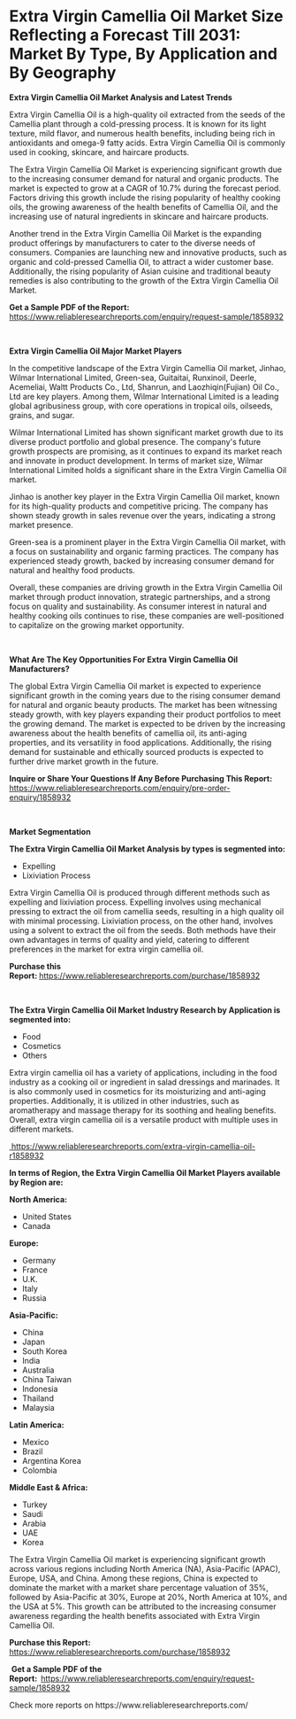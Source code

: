 <p><h1>Extra Virgin Camellia Oil Market Size Reflecting a Forecast Till 2031: Market By Type, By Application and By Geography</h1></p><p><strong>Extra Virgin Camellia Oil Market Analysis and Latest Trends</strong></p>
<p><p>Extra Virgin Camellia Oil is a high-quality oil extracted from the seeds of the Camellia plant through a cold-pressing process. It is known for its light texture, mild flavor, and numerous health benefits, including being rich in antioxidants and omega-9 fatty acids. Extra Virgin Camellia Oil is commonly used in cooking, skincare, and haircare products.</p><p>The Extra Virgin Camellia Oil Market is experiencing significant growth due to the increasing consumer demand for natural and organic products. The market is expected to grow at a CAGR of 10.7% during the forecast period. Factors driving this growth include the rising popularity of healthy cooking oils, the growing awareness of the health benefits of Camellia Oil, and the increasing use of natural ingredients in skincare and haircare products.</p><p>Another trend in the Extra Virgin Camellia Oil Market is the expanding product offerings by manufacturers to cater to the diverse needs of consumers. Companies are launching new and innovative products, such as organic and cold-pressed Camellia Oil, to attract a wider customer base. Additionally, the rising popularity of Asian cuisine and traditional beauty remedies is also contributing to the growth of the Extra Virgin Camellia Oil Market.</p></p>
<p><strong>Get a Sample PDF of the Report:&nbsp;</strong> <a href="https://www.reliableresearchreports.com/enquiry/request-sample/1858932">https://www.reliableresearchreports.com/enquiry/request-sample/1858932</a></p>
<p>&nbsp;</p>
<p><strong>Extra Virgin Camellia Oil Major Market Players</strong></p>
<p><p>In the competitive landscape of the Extra Virgin Camellia Oil market, Jinhao, Wilmar International Limited, Green-sea, Guitaitai, Runxinoil, Deerle, Acemeliai, Waltt Products Co., Ltd, Shanrun, and Laozhiqin(Fujian) Oil Co., Ltd are key players. Among them, Wilmar International Limited is a leading global agribusiness group, with core operations in tropical oils, oilseeds, grains, and sugar. </p><p>Wilmar International Limited has shown significant market growth due to its diverse product portfolio and global presence. The company's future growth prospects are promising, as it continues to expand its market reach and innovate in product development. In terms of market size, Wilmar International Limited holds a significant share in the Extra Virgin Camellia Oil market.</p><p>Jinhao is another key player in the Extra Virgin Camellia Oil market, known for its high-quality products and competitive pricing. The company has shown steady growth in sales revenue over the years, indicating a strong market presence.</p><p>Green-sea is a prominent player in the Extra Virgin Camellia Oil market, with a focus on sustainability and organic farming practices. The company has experienced steady growth, backed by increasing consumer demand for natural and healthy food products.</p><p>Overall, these companies are driving growth in the Extra Virgin Camellia Oil market through product innovation, strategic partnerships, and a strong focus on quality and sustainability. As consumer interest in natural and healthy cooking oils continues to rise, these companies are well-positioned to capitalize on the growing market opportunity.</p></p>
<p>&nbsp;</p>
<p><strong>What Are The Key Opportunities For Extra Virgin Camellia Oil Manufacturers?</strong></p>
<p><p>The global Extra Virgin Camellia Oil market is expected to experience significant growth in the coming years due to the rising consumer demand for natural and organic beauty products. The market has been witnessing steady growth, with key players expanding their product portfolios to meet the growing demand. The market is expected to be driven by the increasing awareness about the health benefits of camellia oil, its anti-aging properties, and its versatility in food applications. Additionally, the rising demand for sustainable and ethically sourced products is expected to further drive market growth in the future.</p></p>
<p><strong>Inquire or Share Your Questions If Any Before Purchasing This Report:</strong> <a href="https://www.reliableresearchreports.com/enquiry/pre-order-enquiry/1858932">https://www.reliableresearchreports.com/enquiry/pre-order-enquiry/1858932</a></p>
<p>&nbsp;</p>
<p><strong>Market Segmentation</strong></p>
<p><strong>The Extra Virgin Camellia Oil Market Analysis by types is segmented into:</strong></p>
<p><ul><li>Expelling</li><li>Lixiviation Process</li></ul></p>
<p><p>Extra Virgin Camellia Oil is produced through different methods such as expelling and lixiviation process. Expelling involves using mechanical pressing to extract the oil from camellia seeds, resulting in a high quality oil with minimal processing. Lixiviation process, on the other hand, involves using a solvent to extract the oil from the seeds. Both methods have their own advantages in terms of quality and yield, catering to different preferences in the market for extra virgin camellia oil.</p></p>
<p><strong>Purchase this Report:&nbsp;</strong><a href="https://www.reliableresearchreports.com/purchase/1858932">https://www.reliableresearchreports.com/purchase/1858932</a></p>
<p>&nbsp;</p>
<p><strong>The Extra Virgin Camellia Oil Market Industry Research by Application is segmented into:</strong></p>
<p><ul><li>Food</li><li>Cosmetics</li><li>Others</li></ul></p>
<p><p>Extra virgin camellia oil has a variety of applications, including in the food industry as a cooking oil or ingredient in salad dressings and marinades. It is also commonly used in cosmetics for its moisturizing and anti-aging properties. Additionally, it is utilized in other industries, such as aromatherapy and massage therapy for its soothing and healing benefits. Overall, extra virgin camellia oil is a versatile product with multiple uses in different markets.</p></p>
<p><a href="https://www.reliableresearchreports.com/extra-virgin-camellia-oil-r1858932">&nbsp;https://www.reliableresearchreports.com/extra-virgin-camellia-oil-r1858932</a></p>
<p><strong>In terms of Region, the Extra Virgin Camellia Oil Market Players available by Region are:</strong></p>
<p>
    <p> <strong> North America: </strong>
        <ul>
            <li>United States</li>
            <li>Canada</li>
        </ul>
        </p> 
    <p> <strong> Europe: </strong>
        <ul>
            <li>Germany</li>
            <li>France</li>
            <li>U.K.</li>
            <li>Italy</li>
            <li>Russia</li>
        </ul>
        </p> 
    <p> <strong> Asia-Pacific: </strong>
        <ul>
            <li>China</li>
            <li>Japan</li>
            <li>South Korea</li>
            <li>India</li>
            <li>Australia</li>
            <li>China Taiwan</li>
            <li>Indonesia</li>
            <li>Thailand</li>
            <li>Malaysia</li>
        </ul>
        </p> 
    <p> <strong> Latin America: </strong>
        <ul>
            <li>Mexico</li>
            <li>Brazil</li>
            <li>Argentina Korea</li>
            <li>Colombia</li>
        </ul>
        </p> 
    <p> <strong> Middle East & Africa: </strong>
        <ul>
            <li>Turkey</li>
            <li>Saudi</li>
            <li>Arabia</li>
            <li>UAE</li>
            <li>Korea</li>
        </ul>
    </p>
    </p>
<p><p>The Extra Virgin Camellia Oil market is experiencing significant growth across various regions including North America (NA), Asia-Pacific (APAC), Europe, USA, and China. Among these regions, China is expected to dominate the market with a market share percentage valuation of 35%, followed by Asia-Pacific at 30%, Europe at 20%, North America at 10%, and the USA at 5%. This growth can be attributed to the increasing consumer awareness regarding the health benefits associated with Extra Virgin Camellia Oil.</p></p>
<p><strong>Purchase this Report: </strong><a href="https://www.reliableresearchreports.com/purchase/1858932">https://www.reliableresearchreports.com/purchase/1858932</a></p>
<p>&nbsp;<strong>Get a Sample PDF of the Report:&nbsp;&nbsp;</strong><a href="https://www.reliableresearchreports.com/enquiry/request-sample/1858932">https://www.reliableresearchreports.com/enquiry/request-sample/1858932</a></p>
<p><strong></strong></p>
<p>Check more reports on https://www.reliableresearchreports.com/</p>